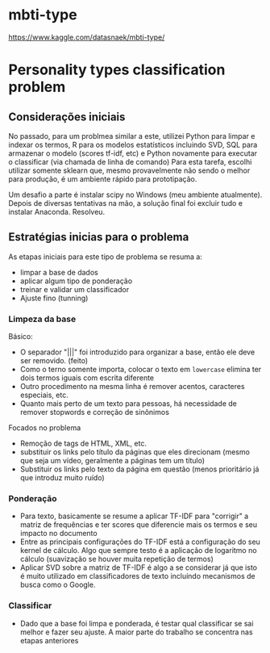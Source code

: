 # mbti-type
https://www.kaggle.com/datasnaek/mbti-type/

# Personality types classification problem

## Considerações iniciais

No passado, para um problmea similar a este, utilizei Python para limpar e indexar os termos, R para os modelos estatísticos incluindo SVD, SQL para armazenar o modelo (scores tf-idf, etc) e Python novamente para executar o classificar (via chamada de linha de comando)
Para esta tarefa, escolhi utilizar somente sklearn que, mesmo provavelmente não sendo o melhor para produção, é um ambiente rápido para prototipação.

Um desafio a parte é instalar scipy no Windows (meu ambiente atualmente). Depois de diversas tentativas na mão, a solução final foi excluir tudo e instalar Anaconda. Resolveu.

## Estratégias inicias para o problema

As etapas iniciais para este tipo de problema se resuma a:
 * limpar a base de dados
 * aplicar algum tipo de ponderação
 * treinar e validar um classificador
 * Ajuste fino (tunning)

### Limpeza da base

Básico:

 * O separador "|||" foi introduzido para organizar a base, então ele deve ser removido. (feito)
 * Como o terno somente importa, colocar o texto em `lowercase` elimina ter dois termos iguais com escrita diferente
 * Outro procedimento na mesma linha é remover acentos, caracteres especiais, etc.
 * Quanto mais perto de um texto para pessoas, há necessidade de remover stopwords e correção de sinônimos

Focados no problema
* Remoção de tags de HTML, XML, etc.
* substituir os links pelo título da páginas que eles direcionam (mesmo que seja um vídeo, geralmente a páginas tem um título)
* Substituir os links pelo texto da página em questão (menos prioritário já que introduz muito ruído)

### Ponderação

 * Para texto, basicamente se resume a aplicar TF-IDF para "corrigir" a matriz de frequências e ter scores que diferencie mais os termos e seu impacto no documento
 * Entre as principais configurações do TF-IDF está a configuração do seu kernel de cálculo. Algo que sempre testo é a aplicação de logaritmo no cálculo (suavização se houver muita repetição de termos)
 * Aplicar SVD sobre a matriz de TF-IDF é algo a se considerar já que isto é muito utilizado em classificadores de texto incluíndo mecanismos de busca como o Google.


### Classificar

 * Dado que a base foi limpa e ponderada, é testar qual classificar se sai melhor e fazer seu ajuste. A maior parte do trabalho se concentra nas etapas anteriores







